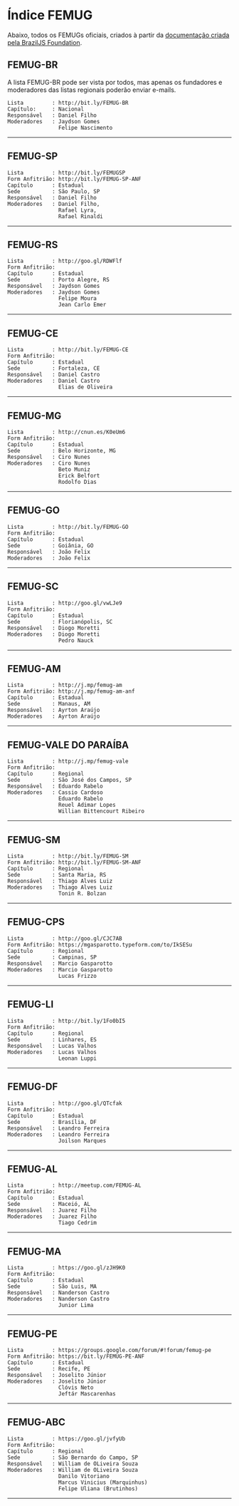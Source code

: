# Índice FEMUG

Abaixo, todos os FEMUGs oficiais, criados à partir da [documentação criada pela BrazilJS Foundation](http://github.com/braziljs/femug).

## FEMUG-BR

A lista FEMUG-BR pode ser vista por todos, mas apenas os fundadores e moderadores das listas regionais poderão enviar e-mails.

```
Lista         : http://bit.ly/FEMUG-BR
Capítulo:     : Nacional
Responsável   : Daniel Filho
Moderadores   : Jaydson Gomes
                Felipe Nascimento
```
-----
## FEMUG-SP
```
Lista         : http://bit.ly/FEMUGSP
Form Anfitrião: http://bit.ly/FEMUG-SP-ANF
Capítulo      : Estadual
Sede          : São Paulo, SP
Responsável   : Daniel Filho
Moderadores   : Daniel Filho,
                Rafael Lyra,
                Rafael Rinaldi
```
-----
## FEMUG-RS
```
Lista         : http://goo.gl/RDWFlf
Form Anfitrião:
Capítulo      : Estadual
Sede          : Porto Alegre, RS
Responsável   : Jaydson Gomes
Moderadores   : Jaydson Gomes
                Felipe Moura
                Jean Carlo Emer
```
-----
## FEMUG-CE
```
Lista         : http://bit.ly/FEMUG-CE
Form Anfitrião:
Capítulo      : Estadual
Sede          : Fortaleza, CE
Responsável   : Daniel Castro
Moderadores   : Daniel Castro
                Elias de Oliveira
```
-----
## FEMUG-MG
```
Lista         : http://cnun.es/K0eUm6
Form Anfitrião:
Capítulo      : Estadual
Sede          : Belo Horizonte, MG
Responsável   : Ciro Nunes
Moderadores   : Ciro Nunes
                Beto Muniz
                Erick Belfort
                Rodolfo Dias
```
-----
## FEMUG-GO
```
Lista         : http://bit.ly/FEMUG-GO
Form Anfitrião:
Capítulo      : Estadual
Sede          : Goiânia, GO
Responsável   : João Felix
Moderadores   : João Felix
```
-----
## FEMUG-SC
```
Lista         : http://goo.gl/vwLJe9
Form Anfitrião:
Capítulo      : Estadual
Sede          : Florianópolis, SC
Responsável   : Diogo Moretti
Moderadores   : Diogo Moretti
                Pedro Nauck
```
-----
## FEMUG-AM
```
Lista         : http://j.mp/femug-am
Form Anfitrião: http://j.mp/femug-am-anf
Capítulo      : Estadual
Sede          : Manaus, AM
Responsável   : Ayrton Araújo
Moderadores   : Ayrton Araújo
```
-----
## FEMUG-VALE DO PARAÍBA
```
Lista         : http://j.mp/femug-vale
Form Anfitrião:
Capítulo      : Regional
Sede          : São José dos Campos, SP
Responsável   : Eduardo Rabelo
Moderadores   : Cassio Cardoso
                Eduardo Rabelo
                Reuel Adimar Lopes
                Willian Bittencourt Ribeiro
```
-----
## FEMUG-SM
```
Lista         : http://bit.ly/FEMUG-SM
Form Anfitrião: http://bit.ly/FEMUG-SM-ANF
Capítulo      : Regional
Sede          : Santa Maria, RS
Responsável   : Thiago Alves Luiz
Moderadores   : Thiago Alves Luiz
                Tonin R. Bolzan
```
-----
## FEMUG-CPS
```
Lista         : http://goo.gl/CJC7AB
Form Anfitrião: https://mgasparotto.typeform.com/to/IkSESu
Capítulo      : Regional
Sede          : Campinas, SP
Responsável   : Marcio Gasparotto
Moderadores   : Marcio Gasparotto
                Lucas Frizzo
```
-----
## FEMUG-LI
```
Lista         : http://bit.ly/1Fo0bI5
Form Anfitrião:
Capítulo      : Regional
Sede          : Linhares, ES
Responsável   : Lucas Valhos
Moderadores   : Lucas Valhos
                Leonan Luppi
```
-----
## FEMUG-DF
```
Lista         : http://goo.gl/QTcfak
Form Anfitrião:
Capítulo      : Estadual
Sede          : Brasília, DF
Responsável   : Leandro Ferreira
Moderadores   : Leandro Ferreira
                Joilson Marques
```
-----
## FEMUG-AL
```
Lista         : http://meetup.com/FEMUG-AL
Form Anfitrião:
Capítulo      : Estadual
Sede          : Maceió, AL
Responsável   : Juarez Filho
Moderadores   : Juarez Filho
                Tiago Cedrim
```
-----
## FEMUG-MA
```
Lista         : https://goo.gl/zJH9K0
Form Anfitrião:
Capítulo      : Estadual
Sede          : São Luis, MA
Responsável   : Nanderson Castro
Moderadores   : Nanderson Castro
                Junior Lima

```
-----
## FEMUG-PE
```
Lista         : https://groups.google.com/forum/#!forum/femug-pe
Form Anfitrião: https://bit.ly/FEMUG-PE-ANF
Capítulo      : Estadual
Sede          : Recife, PE
Responsável   : Joselito Júnior
Moderadores   : Joselito Júnior
                Clóvis Neto
                Jeftár Mascarenhas
```
-----
## FEMUG-ABC
```
Lista         : https://goo.gl/jvfyUb
Form Anfitrião:  
Capítulo      : Regional
Sede          : São Bernardo do Campo, SP
Responsável   : William de OLiveira Souza
Moderadores   : William de OLiveira Souza
                Danilo Vitoriano
                Marcus Vinicius (Marquinhus)
                Felipe Uliana (Brutinhos)
```
-----
